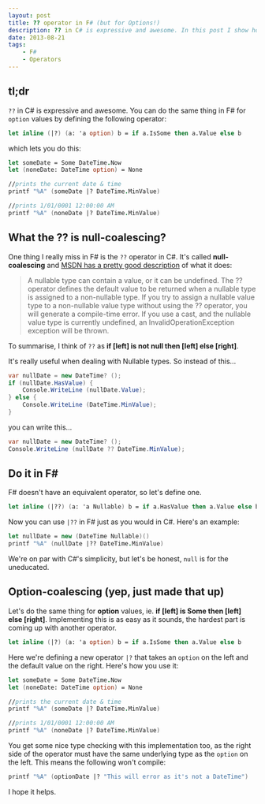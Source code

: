 ```yaml
---
layout: post
title: ?? operator in F# (but for Options!)
description: ?? in C# is expressive and awesome. In this post I show how you can do the same thing in F#, but for Options as well.
date: 2013-08-21
tags:
	- F#
	- Operators
---
```

## tl;dr

`??` in C# is expressive and awesome. You can do the same thing in F# for `option` values by defining the following operator:
``` fsharp
let inline (|?) (a: 'a option) b = if a.IsSome then a.Value else b
```
which lets you do this:
``` fsharp
let someDate = Some DateTime.Now
let (noneDate: DateTime option) = None

//prints the current date & time
printf "%A" (someDate |? DateTime.MinValue)

//prints 1/01/0001 12:00:00 AM
printf "%A" (noneDate |? DateTime.MinValue)
```

## What the ?? is null-coalescing?

One thing I really miss in F# is the `??` operator in C#. It's called **null-coalescing** and [MSDN has a pretty good description](http://msdn.microsoft.com/en-us/library/ms173224.aspx) of what it does:

> A nullable type can contain a value, or it can be undefined. The ?? operator defines the default value to be returned when a nullable type is assigned to a non-nullable type. If you try to assign a nullable value type to a non-nullable value type without using the ?? operator, you will generate a compile-time error. If you use a cast, and the nullable value type is currently undefined, an InvalidOperationException exception will be thrown.

To summarise, I think of `??` as **if [left] is not null then [left] else [right]**.

It's really useful when dealing with Nullable types. So instead of this...
``` csharp
var nullDate = new DateTime? ();
if (nullDate.HasValue) {
	Console.WriteLine (nullDate.Value);
} else {
	Console.WriteLine (DateTime.MinValue);
}
```
you can write this...
``` csharp
var nullDate = new DateTime? ();
Console.WriteLine (nullDate ?? DateTime.MinValue);
```
## Do it in F\# ##
F# doesn't have an equivalent operator, so let's define one.
``` fsharp
let inline (|??) (a: 'a Nullable) b = if a.HasValue then a.Value else b
```
Now you can use `|??` in F# just as you would in C#. Here's an example:
``` fsharp
let nullDate = new (DateTime Nullable)()
printf "%A" (nullDate |?? DateTime.MinValue)
```
We're on par with C#'s simplicity, but let's be honest, `null` is for the uneducated.

## Option-coalescing (yep, just made that up)
Let's do the same thing for **option** values, ie. **if [left] is Some then [left] else [right]**. Implementing this is as easy as it sounds, the hardest part is coming up with another operator.
``` fsharp
let inline (|?) (a: 'a option) b = if a.IsSome then a.Value else b
```
Here we're defining a new operator `|?` that takes an `option` on the left and the default value on the right. Here's how you use it:
``` fsharp
let someDate = Some DateTime.Now
let (noneDate: DateTime option) = None

//prints the current date & time
printf "%A" (someDate |? DateTime.MinValue)

//prints 1/01/0001 12:00:00 AM
printf "%A" (noneDate |? DateTime.MinValue)
```
You get some nice type checking with this implementation too, as the right side of the operator must have the same underlying type as the `option` on the left. This means the following won't compile:
``` fsharp
printf "%A" (optionDate |? "This will error as it's not a DateTime")
```
I hope it helps.